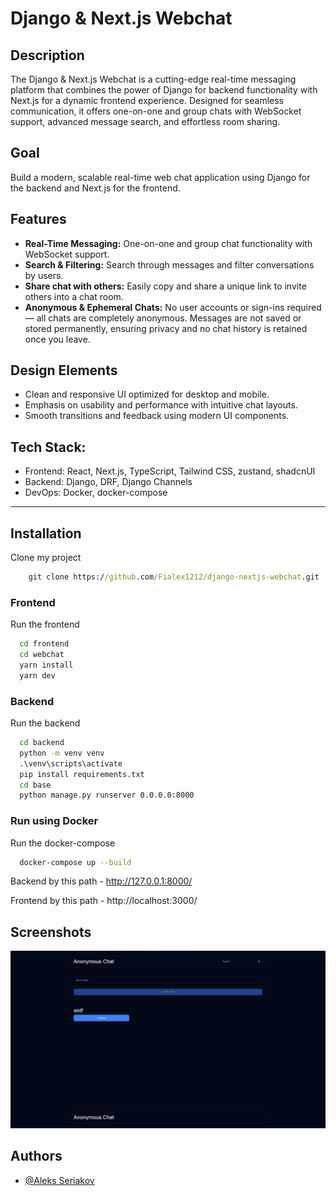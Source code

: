 # **Django & Next.js Webchat**

## **Description**

The Django & Next.js Webchat is a cutting-edge real-time messaging platform that combines the power of Django for backend functionality with Next.js for a dynamic frontend experience. Designed for seamless communication, it offers one-on-one and group chats with WebSocket support, advanced message search, and effortless room sharing.

## **Goal**

Build a modern, scalable real-time web chat application using Django for the backend and Next.js for the frontend.

## **Features**

- **Real-Time Messaging:** One-on-one and group chat functionality with WebSocket support.
- **Search & Filtering:** Search through messages and filter conversations by users.
- **Share chat with others:** Easily copy and share a unique link to invite others into a chat room.
- **Anonymous & Ephemeral Chats:** No user accounts or sign-ins required — all chats are completely anonymous. Messages are not saved or stored permanently, ensuring privacy and no chat history is retained once you leave.

## **Design Elements**

- Clean and responsive UI optimized for desktop and mobile.
- Emphasis on usability and performance with intuitive chat layouts.
- Smooth transitions and feedback using modern UI components.

## **Tech Stack:**

- Frontend: React, Next.js, TypeScript, Tailwind CSS, zustand, shadcnUI
- Backend: Django, DRF, Django Channels
- DevOps: Docker, docker-compose

---

## **Installation**

Clone my project

```cmd
    git clone https://github.com/Fialex1212/django-nextjs-webchat.git
```

### **Frontend**

Run the frontend

```bash
  cd frontend
  cd webchat
  yarn install
  yarn dev
```

### **Backend**

Run the backend

```cmd
  cd backend
  python -m venv venv
  .\venv\scripts\activate
  pip install requirements.txt
  cd base
  python manage.py runserver 0.0.0.0:8000
```

### **Run using Docker**

Run the docker-compose

```bash
  docker-compose up --build
```

Backend by this path - http://127.0.0.1:8000/

Frontend by this path - http://localhost:3000/

## **Screenshots**

![Desktop app Screenshot](./images/og-image.jpg)

## **Authors**

- [@Aleks Seriakov](https://github.com/Fialex1212)
